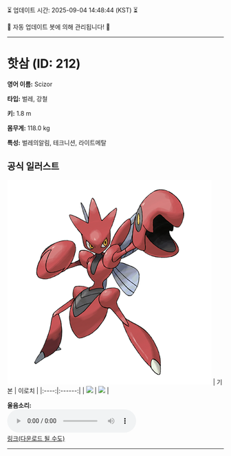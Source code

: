 
⏳ 업데이트 시간: 2025-09-04 14:48:44 (KST) ⏳

🤖 자동 업데이트 봇에 의해 관리됩니다! 🤖

---

# 핫삼 (ID: 212)
**영어 이름:** Scizor

**타입:** 벌레, 강철

**키:** 1.8 m

**몸무게:** 118.0 kg

**특성:** 벌레의알림, 테크니션, 라이트메탈

## 공식 일러스트
![](https://raw.githubusercontent.com/PokeAPI/sprites/master/sprites/pokemon/other/official-artwork/212.png)
| 기본 | 이로치 |
|:----:|:------:|
| <img src="http://play.pokemonshowdown.com/sprites/ani/scizor.gif" width="200"> | <img src="http://play.pokemonshowdown.com/sprites/ani-shiny/scizor.gif" width="200"> |

**울음소리:**<br><audio controls src="https://raw.githubusercontent.com/PokeAPI/cries/main/cries/pokemon/latest/212.ogg"></audio><br> [링크(다운로드 될 수도)](https://raw.githubusercontent.com/PokeAPI/cries/main/cries/pokemon/latest/212.ogg)


---
